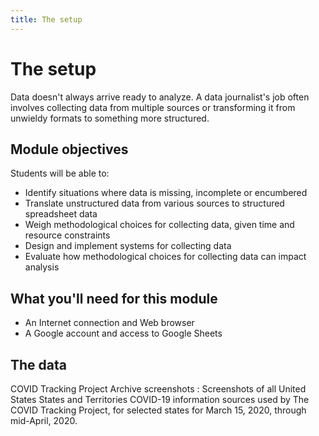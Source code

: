 ```yaml
---
title: The setup
---
```


# The setup

Data doesn't always arrive ready to analyze. A data journalist's job often involves collecting data from multiple sources or transforming it from unwieldy formats to something more structured.

## Module objectives

Students will be able to:

* Identify situations where data is missing, incomplete or encumbered
* Translate unstructured data from various sources to structured spreadsheet data
* Weigh methodological choices for collecting data, given time and resource constraints
* Design and implement systems for collecting data
* Evaluate how methodological choices for collecting data can impact analysis

## What you'll need for this module

* An Internet connection and Web browser
* A Google account and access to Google Sheets

## The data

COVID Tracking Project Archive screenshots
: Screenshots of all United States States and Territories COVID-19 information sources used by The COVID Tracking Project, for selected states for March 15, 2020, through mid-April, 2020.